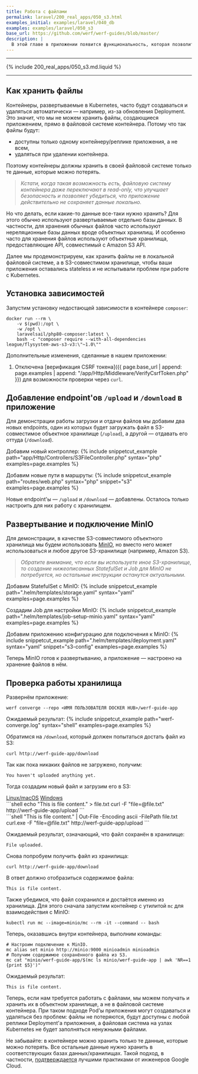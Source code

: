 ```yaml
---
title: Работа с файлами
permalink: laravel/200_real_apps/050_s3.html
examples_initial: examples/laravel/040_db
examples: examples/laravel/050_s3
base_url: https://github.com/werf/werf-guides/blob/master/
description: |
  В этой главе в приложении появится функциональность, которая позволит загружать и скачивать файлы. Будут рассмотрены особенности работы с файлами в Kubernetes, а также продемонстрирован рабочий пример с использованием S3-хранилища.
---
```

---------------------------------------

{% include 200_real_apps/050_s3.md.liquid %}

---------------------------------------
## Как хранить файлы

Контейнеры, развертываемые в Kubernetes, часто будут создаваться и удаляться автоматически — например, из-за обновления Deployment. Это значит, что мы не можем хранить файлы, создающиеся приложением, прямо в файловой системе контейнера. Потому что так файлы будут:
* доступны только одному контейнеру/реплике приложения, а не всем,
* удаляться при удалении контейнера.

Поэтому контейнеры должны хранить в своей файловой системе только те данные, которые можно потерять.

> _Кстати, когда такая возможность есть, файловую систему контейнера даже переключают в read-only, что улучшает безопасность и позволяет убедиться, что приложение действительно не сохраняет данные локально._

Но что делать, если какие-то данные все-таки нужно хранить? Для этого обычно используют развертываемые отдельно базы данных. В частности, для хранения обычных файлов часто используют нереляционные базы данных вроде объектных хранилищ. И особенно часто для хранения файлов используют объектные хранилища, предоставляющие API, совместимый с Amazon S3 API.

Далее мы продемонстрируем, как хранить файлы не в локальной файловой системе, а в S3-совместимом хранилище, чтобы ваши приложения оставались stateless и не испытывали проблем при работе с Kubernetes.

## Установка зависимостей

Запустим установку недостающей зависимости в контейнере `composer`:
```shell
docker run --rm \
    -v $(pwd):/opt \
    -w /opt \
    laravelsail/php80-composer:latest \
    bash -c "composer require --with-all-dependencies league/flysystem-aws-s3-v3:\"~1.0\""
```

Дополнительные изменения, сделанные в нашем приложении:
1. Отключена [верификация CSRF токена]({{ page.base_url | append: page.examples | append: "/app/Http/Middleware/VerifyCsrfToken.php" }}) для возможности проверки через `curl`.

## Добавление endpoint'ов `/upload` и `/download` в приложение

Для демонстрации работы загрузки и отдачи файлов мы добавим два новых endpoints, один из которых будет загружать файл в S3-совместимое объектное хранилище (`/upload`), а другой — отдавать его оттуда (`/download`).

Добавим новый контроллер:
{% include snippetcut_example path="app/Http/Controllers/S3FileController.php" syntax="php" examples=page.examples %}

Добавим новые пути в маршруты:
{% include snippetcut_example path="routes/web.php" syntax="php" snippet="s3" examples=page.examples %}

Новые endpoint'ы — `/upload` и `/download` — добавлены. Осталось только настроить для них работу с хранилищем.

## Развертывание и подключение MinIO

Для демонстрации, в качестве S3-совместимого объектного хранилища мы будем использовать [MinIO](https://min.io/), но вместо него может использоваться и любое другое S3-хранилище (например, Amazon S3).

> _Обратите внимание, что если вы используете иное S3-хранилище, то создание нижеописанных StatefulSet и Job для MinIO не потребуется, но остальные инструкции останутся актуальными._

Добавим StatefulSet с MinIO:
{% include snippetcut_example path=".helm/templates/storage.yaml" syntax="yaml" examples=page.examples %}

Создадим Job для настройки MinIO:
{% include snippetcut_example path=".helm/templates/job-setup-minio.yaml" syntax="yaml" examples=page.examples %}

Добавим приложению конфигурацию для подключения к MinIO:
{% include snippetcut_example path=".helm/templates/deployment.yaml" syntax="yaml" snippet="s3-config" examples=page.examples %}

Теперь MinIO готов к развертыванию, а приложение — настроено на хранение файлов в нём.

## Проверка работы хранилища

Развернём приложение:
```shell
werf converge --repo <ИМЯ ПОЛЬЗОВАТЕЛЯ DOCKER HUB>/werf-guide-app
```

Ожидаемый результат:
{% include snippetcut_example path="werf-converge.log" syntax="shell" examples=page.examples %}

Обратимся на `/download`, который должен попытаться достать файл из S3:
```shell
curl http://werf-guide-app/download
```

Так как пока никаких файлов не загружено, получим:
```
You haven't uploaded anything yet.
```

Тогда создадим новый файл и загрузим его в S3:
<div class="tabs">
<a href="javascript:void(0)" class="tabs__btn tabs__s3__btn active" onclick="openTab(event, 'tabs__s3__btn', 'tabs__s3__content', 'tab__s3__linux_macos')">Linux/macOS</a>
<a href="javascript:void(0)" class="tabs__btn tabs__s3__btn" onclick="openTab(event, 'tabs__s3__btn', 'tabs__s3__content', 'tab__s3__windows')">Windows</a>
</div>
<div id="tab__s3__linux_macos" class="tabs__content tabs__s3__content active" markdown="1">
```shell
echo "This is file content." > file.txt
curl -F "file=@file.txt" http://werf-guide-app/upload
```
</div>
<div id="tab__s3__windows" class="tabs__content tabs__s3__content" markdown="1">
```shell
"This is file content." | Out-File -Encoding ascii -FilePath file.txt
curl.exe -F "file=@file.txt" http://werf-guide-app/upload
```
</div>

Ожидаемый результат, означающий, что файл сохранён в хранилище:
```
File uploaded.
```

Снова попробуем получить файл из хранилища:
```shell
curl http://werf-guide-app/download
```

В ответ должно отобразиться содержимое файла:
```
This is file content.
```

Также убедимся, что файл сохранился и достаётся именно из хранилища. Для этого сначала запустим контейнер с утилитой `mc` для взаимодействия с MinIO:
```shell
kubectl run mc --image=minio/mc --rm -it --command -- bash
```

Теперь, оказавшись внутри контейнера, выполним команды:
```shell
# Настроим подключение к MinIO.
mc alias set minio http://minio:9000 minioadmin minioadmin
# Получим содержимое сохранённого файла из S3.
mc cat "minio/werf-guide-app/$(mc ls minio/werf-guide-app | awk 'NR==1 {print $5}')"
```

Ожидаемый результат:
```
This is file content.
```

Теперь, если нам требуется работать с файлами, мы можем получать и хранить их в объектном хранилище, а не в файловой системе контейнера. При таком подходе Pod'ы приложения могут создаваться и удаляться без проблем: файлы не потеряются, будут доступны с любой реплики Deployment'а приложения, а файловая система на узлах Kubernetes не будет заполняться ненужными файлами.

Не забывайте: в контейнере можно хранить только те данные, которые можно потерять. Все остальные данные нужно хранить в соответствующих базах данных/хранилищах. Такой подход, в частности, [подтверждается](https://cloud.google.com/architecture/best-practices-for-operating-containers#ensure_that_your_containers_are_stateless_and_immutable) лучшими практиками от инженеров Google Cloud.
